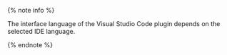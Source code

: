 {% note info %}

The interface language of the Visual Studio Code plugin depends on the selected IDE language.

{% endnote %}
